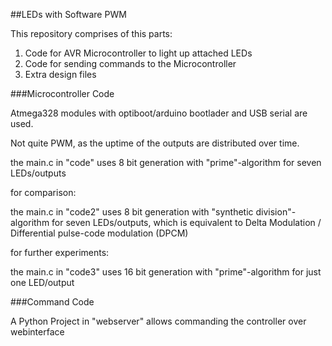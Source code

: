 
##LEDs with Software PWM

This repository comprises of this parts: 
1. Code for AVR Microcontroller to light up attached LEDs
2. Code for sending commands to the Microcontroller
3. Extra design files

###Microcontroller Code

Atmega328 modules with optiboot/arduino bootlader and USB serial are used.

Not quite PWM, as the uptime of the outputs are distributed over time.

the main.c in "code" uses 8 bit generation with "prime"-algorithm for seven LEDs/outputs

for comparison:

the main.c in "code2" uses 8 bit generation with "synthetic division"-algorithm for seven LEDs/outputs, which is equivalent to Delta Modulation / Differential pulse-code modulation (DPCM)

for further experiments:

the main.c in "code3" uses 16 bit generation with  "prime"-algorithm for just one LED/output

###Command Code

A Python Project in "webserver" allows commanding the controller over webinterface